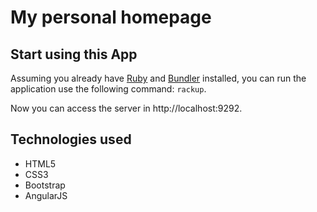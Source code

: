 # My personal homepage

## Start using this App

Assuming you already have [Ruby](http://guides.railsgirls.com/install#setup-for-linux) and [Bundler](http://bundler.io/) installed, you can run the application use the following command: `rackup`.

Now you can access the server in http://localhost:9292.

## Technologies used

- HTML5
- CSS3
- Bootstrap
- AngularJS
